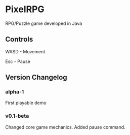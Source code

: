 # PixelRPG
RPG/Puzzle game developed in Java

## Controls
WASD - Movement

Esc - Pause

## Version Changelog

### alpha-1
First playable demo

### v0.1-beta
Changed core game mechanics. Added pause command.